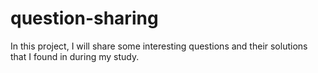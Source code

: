 # question-sharing
In this project, I will share some interesting questions and their solutions that I found in during my study.
